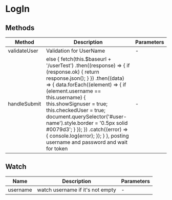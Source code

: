 # LogIn

## Methods

<!-- @vuese:LogIn:methods:start -->
|Method|Description|Parameters|
|---|---|---|
|validateUser|Validation for UserName|-|
|handleSubmit|else { fetch(this.$baseurl + '/userTest') .then((response) => { if (response.ok) { return response.json(); } }) .then((data) => { data.forEach((element) => { if (element.username == this.username) { this.showSignuser = true; this.checkedUser = true; document.querySelector('#user-name').style.border = '0.5px solid #0079d3'; } }); }) .catch((error) => { console.log(error); }); } }, posting username and password and wait for token|-|

<!-- @vuese:LogIn:methods:end -->


## Watch

<!-- @vuese:LogIn:watch:start -->
|Name|Description|Parameters|
|---|---|---|
|username|watch username if it's not empty|-|

<!-- @vuese:LogIn:watch:end -->


